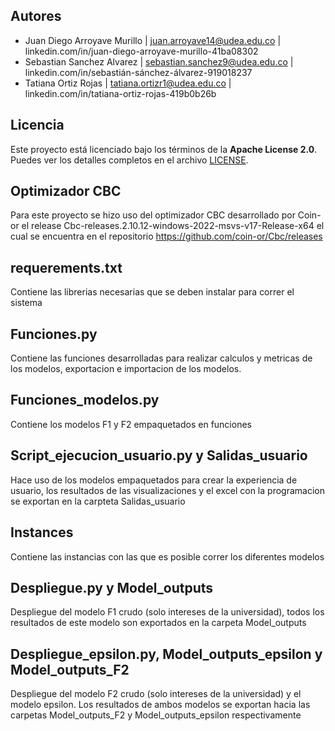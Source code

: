 
## Autores

- Juan Diego Arroyave Murillo  |  juan.arroyave14@udea.edu.co  |  linkedin.com/in/juan-diego-arroyave-murillo-41ba08302
- Sebastian Sanchez Alvarez  |  sebastian.sanchez9@udea.edu.co  |  linkedin.com/in/sebastián-sánchez-álvarez-919018237
- Tatiana Ortiz Rojas  |  tatiana.ortizr1@udea.edu.co  |  linkedin.com/in/tatiana-ortiz-rojas-419b0b26b

## Licencia

Este proyecto está licenciado bajo los términos de la **Apache License 2.0**.  
Puedes ver los detalles completos en el archivo [LICENSE](./LICENSE).

## Optimizador CBC

Para este proyecto se hizo uso del optimizador CBC desarrollado por Coin-or el release Cbc-releases.2.10.12-windows-2022-msvs-v17-Release-x64 el cual se encuentra en el repositorio https://github.com/coin-or/Cbc/releases

## requerements.txt

Contiene las librerias necesarias que se deben instalar para correr el sistema

## Funciones.py

Contiene las funciones desarrolladas para realizar calculos y metricas de los modelos, exportacion e importacion de los modelos.

## Funciones_modelos.py

Contiene los modelos F1 y F2 empaquetados en funciones

## Script_ejecucion_usuario.py y Salidas_usuario

Hace uso de los modelos empaquetados para crear la experiencia de usuario, los resultados de las visualizaciones y el excel con la programacion se exportan en la carpteta Salidas_usuario

## Instances

Contiene las instancias con las que es posible correr los diferentes modelos

## Despliegue.py y Model_outputs

Despliegue del modelo F1 crudo (solo intereses de la universidad), todos los resultados de este modelo son exportados en la carpeta Model_outputs

## Despliegue_epsilon.py, Model_outputs_epsilon y Model_outputs_F2

Despliegue del modelo F2 crudo (solo intereses de la universidad) y el modelo epsilon. Los resultados de ambos modelos se exportan hacia las carpetas Model_outputs_F2 y Model_outputs_epsilon respectivamente
